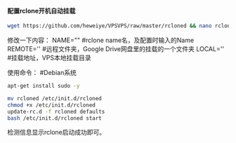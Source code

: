 #### 配置rclone开机自动挂载
``` bash
wget https://github.com/heweiye/VPSVPS/raw/master/rcloned && nano rcloned
```
修改一下内容：
NAME=""  #rclone name名，及配置时输入的Name
REMOTE=''  #远程文件夹，Google Drive网盘里的挂载的一个文件夹
LOCAL=''  #挂载地址，VPS本地挂载目录

使用命令：
#Debian系统
``` bash
apt-get install sudo -y
```
``` bash
mv rcloned /etc/init.d/rcloned
chmod +x /etc/init.d/rcloned
update-rc.d -f rcloned defaults
bash /etc/init.d/rcloned start
```
检测信息显示rclone启动成功即可。
